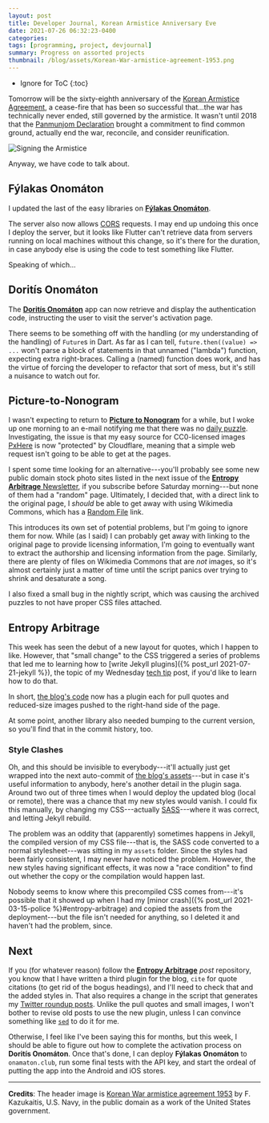 ```yaml
---
layout: post
title: Developer Journal, Korean Armistice Anniversary Eve
date: 2021-07-26 06:32:23-0400
categories:
tags: [programming, project, devjournal]
summary: Progress on assorted projects
thumbnail: /blog/assets/Korean-War-armistice-agreement-1953.png
---
```


* Ignore for ToC
{:toc}

Tomorrow will be the sixty-eighth anniversary of the [Korean Armistice Agreement](https://en.wikipedia.org/wiki/Korean_Armistice_Agreement), a cease-fire that has been so successful that...the war has technically never ended, still governed by the armistice.  It wasn't until 2018 that the [Panmunjom Declaration](https://en.wikipedia.org/wiki/Panmunjom_Declaration) brought a commitment to find common ground, actually end the war, reconcile, and consider reunification.

![Signing the Armistice](/blog/assets/Korean-War-armistice-agreement-1953.png "Signing the Armistice")

Anyway, we have code to talk about.

## Fýlakas Onomáton

I updated the last of the easy libraries on [**Fýlakas Onomáton**](https://github.com/jcolag/fylakas-onomaton).

The server also now allows [CORS](https://developer.mozilla.org/en-US/docs/Web/HTTP/CORS) requests.  I may end up undoing this once I deploy the server, but it looks like Flutter can't retrieve data from servers running on local machines without this change, so it's there for the duration, in case anybody else is using the code to test something like Flutter.

Speaking of which...

## Doritís Onomáton

The [**Doritís Onomáton**](https://github.com/jcolag/doritis-onomaton) app can now retrieve and display the authentication code, instructing the user to visit the server's activation page.

There seems to be something off with the handling (or my understanding of the handling) of `Future`s in Dart.  As far as I can tell, `future.then((value) => ...` won't parse a block of statements in that unnamed ("lambda") function, expecting extra right-braces.  Calling a (named) function does work, and has the virtue of forcing the developer to refactor that sort of mess, but it's still a nuisance to watch out for.

## Picture-to-Nonogram

I wasn't expecting to return to [**Picture to Nonogram**](https://github.com/jcolag/picture-nonogram) for a while, but I woke up one morning to an e-mail notifying me that there was no [daily puzzle](/nono/).  Investigating, the issue is that my easy source for CC0-licensed images [PxHere](https://pxhere.com/) is now "protected" by Cloudflare, meaning that a simple web request isn't going to be able to get at the pages.

I spent some time looking for an alternative---you'll probably see some new public domain stock photo sites listed in the next issue of the [**Entropy Arbitrage** Newsletter](https://entropy-arbitrage.mailchimpsites.com/), if you subscribe before Saturday morning---but none of them had a "random" page.  Ultimately, I decided that, with a direct link to the original page, I *should* be able to get away with using Wikimedia Commons, which has a [Random File](https://commons.wikimedia.org/wiki/Special:Random/File) link.

This introduces its own set of potential problems, but I'm going to ignore them for now.  While (as I said) I can probably get away with linking to the original page to provide licensing information, I'm going to eventually want to extract the authorship and licensing information from the page.  Similarly, there are plenty of files on Wikimedia Commons that are *not* images, so it's almost certainly just a matter of time until the script panics over trying to shrink and desaturate a song.

I also fixed a small bug in the nightly script, which was causing the archived puzzles to not have proper CSS files attached.

## Entropy Arbitrage

This week has seen the debut of a new layout for quotes, which I happen to like.  However, that "small change" to the CSS triggered a series of problems that led me to learning how to [write Jekyll plugins]({% post_url 2021-07-21-jekyll %}), the topic of my Wednesday [tech tip](/blog/tag/techtips) post, if you'd like to learn how to do that.

In short, [the blog's code](https://github.com/jcolag/entropy-arbitrage-code) now has a plugin each for pull quotes and reduced-size images pushed to the right-hand side of the page.

At some point, another library also needed bumping to the current version, so you'll find that in the commit history, too.

### Style Clashes

Oh, and this should be invisible to everybody---it'll actually just get wrapped into the next auto-commit of [the blog's assets](https://gitlab.com/jcolag/entropy-arbitrage-assets)---but in case it's useful information to anybody, here's another detail in the plugin saga.  Around two out of three times when I would deploy the updated blog (local or remote), there was a chance that my new styles would vanish.  I could fix this manually, by changing my CSS---actually [SASS](https://en.wikipedia.org/wiki/Sass_%28stylesheet_language%29)---where it was correct, and letting Jekyll rebuild.

The problem was an oddity that (apparently) sometimes happens in Jekyll, the compiled version of my CSS file---that is, the SASS code converted to a normal stylesheet---was sitting in my `assets` folder.  Since the styles had been fairly consistent, I may never have noticed the problem.  However, the new styles having significant effects, it was now a "race condition" to find out whether the copy or the compilation would happen last.

Nobody seems to know where this precompiled CSS comes from---it's possible that it showed up when I had my [minor crash]({% post_url 2021-03-15-police %}#entropy-arbitrage) and copied the assets from the deployment---but the file isn't needed for anything, so I deleted it and haven't had the problem, since.

## Next

If you (for whatever reason) follow the [**Entropy Arbitrage**](https://github.com/jcolag/entropy-arbitrage) *post* repository, you know that I have written a third plugin for the blog, `cite` for quote citations (to get rid of the bogus headings), and I'll need to check that and the added styles in.  That also requires a change in the script that generates my [Twitter roundup posts](/blog/tag/linkdump).  Unlike the pull quotes and small images, I won't bother to revise old posts to use the new plugin, unless I can convince something like [`sed`](https://en.wikipedia.org/wiki/Sed) to do it for me.

Otherwise, I feel like I've been saying this for months, but this week, I should be able to figure out how to complete the activation process on **Doritís Onomáton**.  Once that's done, I can deploy **Fýlakas Onomáton** to `onamaton.club`, run some final tests with the API key, and start the ordeal of putting the app into the Android and iOS stores.

* * *

**Credits**:  The header image is [Korean War armistice agreement 1953](https://commons.wikimedia.org/wiki/File:Korean_War_armistice_agreement_1953.jpg) by F. Kazukaitis, U.S. Navy, in the public domain as a work of the United States government.
